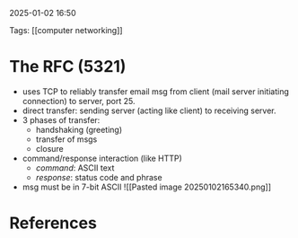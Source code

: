 2025-01-02 16:50


Tags: [[computer networking]]

# The RFC (5321)
- uses TCP to reliably transfer email msg from client (mail server initiating connection) to server, port 25.
- direct transfer: sending server (acting like client) to receiving server.
- 3 phases of transfer:
	- handshaking (greeting)
	- transfer of msgs
	- closure
- command/response interaction (like HTTP) 
	- *command*: ASCII text
	- *response*: status code and phrase
- msg must be in 7-bit ASCII
![[Pasted image 20250102165340.png]]


# References
